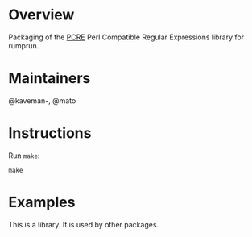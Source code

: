 Overview
========

Packaging of the [PCRE](http://www.pcre.org/) Perl Compatible Regular
Expressions library for rumprun.

Maintainers
===========

@kaveman-, @mato

Instructions
============

Run `make`:

```
make
```

Examples
========

This is a library.  It is used by other packages.
